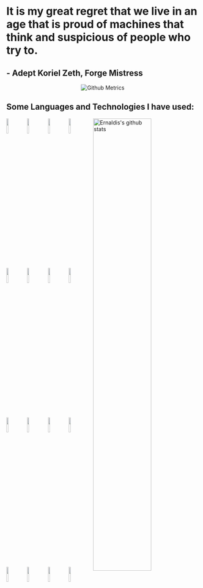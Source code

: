 # It is my great regret that we live in an age that is proud of machines that think and suspicious of people who try to.
## - Adept Koriel Zeth, Forge Mistress 

<p align="center">
  
<img src="https://metrics.lecoq.io/Ernaldis" alt="Github Metrics">

</p>

## Some Languages and Technologies I have used:

<p>
    <img width="55%" align="right" alt="Ernaldis's github stats" src="https://github-readme-stats.vercel.app/api?username=Ernaldis&show_icons=true&hide_border=true&title_color=fff&icon_color=79ff97&text_color=9f9f9f&bg_color=151515" />
  </a>
	<img width="10%" src="https://www.vectorlogo.zone/logos/linux/linux-ar21.svg">
  <img width="10%" src="https://www.vectorlogo.zone/logos/debian/debian-ar21.svg">
	<img width="10%" src="https://www.vectorlogo.zone/logos/gnu_bash/gnu_bash-ar21.svg">
  <img width="10%" src="https://www.vectorlogo.zone/logos/git-scm/git-scm-ar21.svg">
  <img width="10%" src="https://www.vectorlogo.zone/logos/github/github-ar21.svg">
  <img width="10%" src="https://www.vectorlogo.zone/logos/travis-ci/travis-ci-ar21.svg">
  <img width="10%" src="https://www.vectorlogo.zone/logos/python/python-ar21.svg">
  <img width="10%" src="https://www.vectorlogo.zone/logos/java/java-ar21.svg">
  <img width="10%" src="https://www.vectorlogo.zone/logos/kotlinlang/kotlinlang-ar21.svg">
  <img width="10%" src="https://www.vectorlogo.zone/logos/groovy-lang/groovy-lang-ar21.svg">
  <img width="10%" src="https://www.vectorlogo.zone/logos/javascript/javascript-ar21.svg">
  <img width="10%" src="https://www.vectorlogo.zone/logos/ruby-lang/ruby-lang-ar21.svg">
  <img width="10%" src="https://www.vectorlogo.zone/logos/haskell/haskell-ar21.svg">
  <img width="10%" src="https://www.vectorlogo.zone/logos/clojure/clojure-ar21.svg">
  <img width="10%" src="https://www.vectorlogo.zone/logos/postgresql/postgresql-ar21.svg">
  <img width="10%" src="https://www.vectorlogo.zone/logos/oracle/oracle-ar21.svg">
</p>
